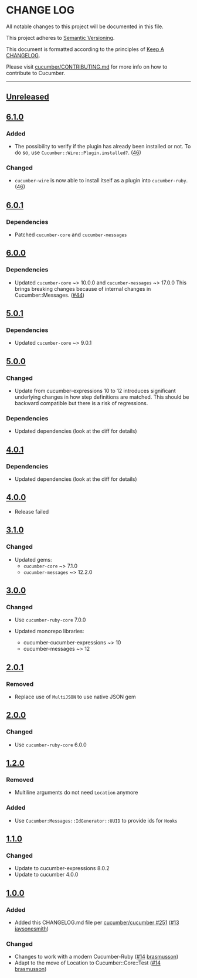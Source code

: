 # CHANGE LOG

All notable changes to this project will be documented in this file.

This project adheres to [Semantic Versioning](http://semver.org).

This document is formatted according to the principles of [Keep A CHANGELOG](http://keepachangelog.com).

Please visit [cucumber/CONTRIBUTING.md](https://github.com/cucumber/cucumber/blob/master/CONTRIBUTING.md) for more info on how to contribute to Cucumber.

---

## [Unreleased]

## [6.1.0]
### Added
- The possibility to verify if the plugin has already been installed or not. To
  do so, use `Cucumber::Wire::Plugin.installed?`.
  ([46](https://github.com/cucumber/cucumber-ruby-wire/pull/46))

### Changed
- `cucumber-wire` is now able to install itself as a plugin into `cucumber-ruby`.
  ([46](https://github.com/cucumber/cucumber-ruby-wire/pull/46))

## [6.0.1]
### Dependencies
- Patched `cucumber-core` and `cucumber-messages`

## [6.0.0](https://github.com/cucumber/cucumber-ruby-wire/compare/v5.0.1...v6.0.0)

### Dependencies

- Updated `cucumber-core` ~> 10.0.0 and `cucumber-messages` ~> 17.0.0
  This brings breaking changes because of internal changes in Cucumber::Messages.
  ([#44](https://github.com/cucumber/cucumber-ruby-wire/pull/44))

## [5.0.1](https://github.com/cucumber/cucumber-ruby-wire/compare/v5.0.0...v5.0.1)

### Dependencies

- Updated `cucumber-core` ~> 9.0.1

## [5.0.0](https://github.com/cucumber/cucumber-ruby-wire/compare/v4.0.1...v5.0.0)

### Changed

- Update from cucumber-expressions 10 to 12 introduces significant underlying changes
  in how step definitions are matched. This should be backward compatible but there
  is a risk of regressions.

### Dependencies

- Updated dependencies (look at the diff for details)

## [4.0.1](https://github.com/cucumber/cucumber-ruby-wire/compare/v4.0.0...v4.0.1)

### Dependencies

- Updated dependencies (look at the diff for details)

## [4.0.0](https://github.com/cucumber/cucumber-ruby-wire/compare/v3.1.0...v4.0.0)

- Release failed

## [3.1.0](https://github.com/cucumber/cucumber-ruby-wire/compare/v3.0.0...v3.1.0)

### Changed

- Updated gems:
  - `cucumber-core` ~> 7.1.0
  - `cucumber-messages` ~> 12.2.0

## [3.0.0](https://github.com/cucumber/cucumber-ruby-wire/compare/v2.0.1...v3.0.0)

### Changed

- Use `cucumber-ruby-core` 7.0.0

- Updated monorepo libraries:
  - cucumber-cucumber-expressions ~> 10
  - cucumber-messages ~> 12

## [2.0.1](https://github.com/cucumber/cucumber-ruby-wire/compare/v2.0.0...v2.0.1)

### Removed

- Replace use of `MultiJSON` to use native JSON gem

## [2.0.0](https://github.com/cucumber/cucumber-ruby-wire/compare/v1.2.0...v2.0.0)

### Changed

- Use `cucumber-ruby-core` 6.0.0

## [1.2.0](https://github.com/cucumber/cucumber-ruby-wire/compare/v1.1.0...v1.2.0)

### Removed

- Multiline arguments do not need `Location` anymore

### Added

- Use `Cucumber:Messages::IdGenerator::UUID` to provide ids for `Hooks`

## [1.1.0](https://github.com/cucumber/cucumber-ruby-wire/compare/v1.0.0...v1.1.0)

### Changed

- Update to cucumber-expressions 8.0.2
- Update to cucumber 4.0.0

## [1.0.0](https://github.com/cucumber/cucumber-ruby-wire/compare/v0.0.1...v1.0.0)

### Added

- Added this CHANGELOG.md file per [cucumber/cucumber #251](https://github.com/cucumber/cucumber/issues/251) ([#13](https://github.com/cucumber/cucumber-ruby-wire/pull/13) [jaysonesmith](https://github.com/jaysonesmith))

### Changed

- Changes to work with a modern Cucumber-Ruby ([#14](https://github.com/cucumber/cucumber-ruby-wire/pull/14) [brasmusson](https://github.com/brasmusson))
- Adapt to the move of Location to Cucumber::Core::Test ([#14](https://github.com/cucumber/cucumber-ruby-wire/pull/14) [brasmusson](https://github.com/brasmusson))

<!-- Contributors -->

[brasmusson]: https://github.com/brasmusson
[jaysonesmith]: https://github.com/jaysonesmith
[junaruga]: https://github.com/junaruga
[mattwynne]: https://github.com/mattwynne
[olleolleolle]: https://github.com/olleolleolle

[Unreleased]: https://github.com/cucumber/cucumber-ruby-wire/compare/v6.1.0...main
[6.1.0]: https://github.com/cucumber/cucumber-ruby-wire/compare/v6.0.1...v6.1.0
[6.0.1]: https://github.com/cucumber/cucumber-ruby-wire/compare/v6.0.0...v6.0.1